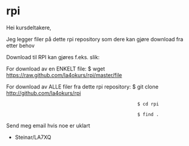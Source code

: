 # rpi
Hei kursdeltakere,

Jeg legger filer på dette rpi repository som dere kan gjøre download fra etter behov


Download til RPI kan gjøres f.eks. slik:

For download av en ENKELT file:                $ wget https://raw.github.com/la4okurs/rpi/master/file


For download av ALLE filer fra dette rpi repository: $ git clone http://github.com/la4okurs/rpi

                                                     $ cd rpi
                                                     
                                                     $ find .

Send meg email hvis noe er uklart

- Steinar/LA7XQ
